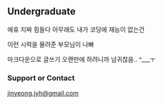 ## Undergraduate



에휴 지쨔 힘들다 아무래도 내가 코딩에 재능이 없는건

이런 시력을 물려준 부모님이 나빠

마크다운으로 글쓰기 오랜만에 하려니까 넘귀찮음.. ^___ㅜ







### Support or Contact
jinyeong.jyh@gmail.com
